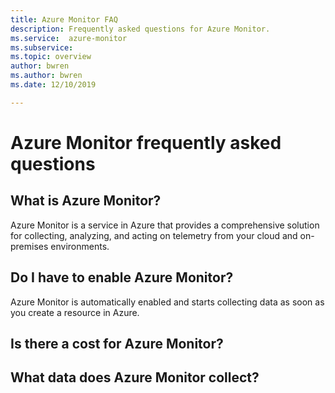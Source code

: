 ```yaml
---
title: Azure Monitor FAQ
description: Frequently asked questions for Azure Monitor.
ms.service:  azure-monitor
ms.subservice: 
ms.topic: overview
author: bwren
ms.author: bwren
ms.date: 12/10/2019

---
```


# Azure Monitor frequently asked questions

## What is Azure Monitor?
Azure Monitor is a service in Azure that provides a comprehensive solution for collecting, analyzing, and acting on telemetry from your cloud and on-premises environments.

## Do I have to enable Azure Monitor?
Azure Monitor is automatically enabled and starts collecting data as soon as you create a resource in Azure. 

## Is there a cost for Azure Monitor?


## What data does Azure Monitor collect?

